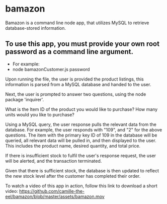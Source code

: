 # bamazon

Bamazon is a command line node app, that utilizes MySQL to retrieve database-stored information. 

## To use this app, you must provide your own root password as a command line argument.
- For example:
- node bamazonCustomer.js password

Upon running the file, the user is provided the product listings, this information is parsed from a MySQL database and handed to the user. 

Next, the user is prompted to answer two questions, using the node package 'inquirer'. 

What is the Item ID of the product you would like to purchase?
How many units would you like to purchase?

Using a MySQL query, the user response pulls the relevant data from the database. For example, the user responds with "109", and "2" for the above questions. The item with the primary key ID of 109 in the database will be queried, all relevant data will be pulled in, and then displayed to the user. This includes the product name, desired quantity, and total price. 

If there is insufficient stock to fulfil the user's response request, the user will be alerted, and the transaction terminated.

Given that there is sufficient stock, the database is then updated to reflect the new stock level after the customer has completed their order.

To watch a video of this app in action, follow this link to download a short video: 
https://github.com/camille-the-eel/bamazon/blob/master/assets/bamazon.mov
